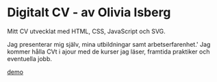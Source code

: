 # Digitalt CV - av Olivia Isberg

Mitt CV utvecklat med HTML, CSS, JavaScript och SVG.

Jag presenterar mig själv, mina utbildningar samt arbetserfarenhet.'
Jag kommer hålla CVt i ajour med de kurser jag läser, framtida praktiker och eventuella jobb.


[demo](https://oliviaisberg.github.io/Digitalt-CV/)
